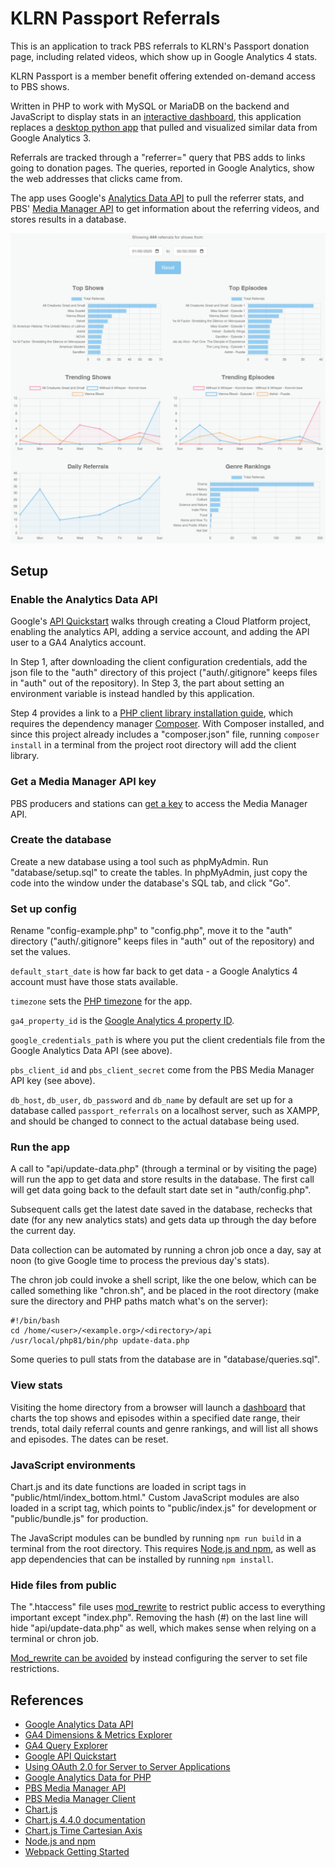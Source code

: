 # KLRN Passport Referrals

This is an application to track PBS referrals to KLRN's Passport donation page, including related videos, which show up in Google Analytics 4 stats.

KLRN Passport is a member benefit offering extended on-demand access to PBS shows.

Written in PHP to work with MySQL or MariaDB on the backend and JavaScript to display stats in an [interactive dashboard](https://pbs.klrn.org/passport-referrals/), this application replaces a [desktop python app](https://github.com/ptdriscoll/klrn-passport-referrals-database) that pulled and visualized similar data from Google Analytics 3.

Referrals are tracked through a "referrer=" query that PBS adds to links going to donation pages. The queries, reported in Google Analytics, show the web addresses that clicks came from.

The app uses Google's [Analytics Data API](https://developers.google.com/analytics/devguides/reporting/data/v1) to pull the referrer stats, and PBS' [Media Manager API](https://docs.pbs.org/display/CDA/Media+Manager+API) to get information about the referring videos, and stores results in a database.

![Top KLRN Passport Referral Shows](images/dashboard-graphs-3.jpg)

## Setup

### Enable the Analytics Data API

Google's [API Quickstart](https://developers.google.com/analytics/devguides/reporting/data/v1/quickstart-client-libraries) walks through creating a Cloud Platform project, enabling the analytics API, adding a service account, and adding the API user to a GA4 Analytics account.

In Step 1, after downloading the client configuration credentials, add the json file to the "auth" directory of this project ("auth/.gitignore" keeps files in "auth" out of the repository). In Step 3, the part about setting an environment variable is instead handled by this application.

Step 4 provides a link to a [PHP client library installation guide](https://github.com/googleapis/php-analytics-data#installation), which requires the dependency manager [Composer](https://getcomposer.org/). With Composer installed, and since this project already includes a "composer.json" file, running `composer install` in a terminal from the project root directory will add the client library.

### Get a Media Manager API key

PBS producers and stations can [get a key](https://digitalsupport.pbs.org/support/tickets/new) to access the Media Manager API.

### Create the database

Create a new database using a tool such as phpMyAdmin. Run "database/setup.sql" to create the tables. In phpMyAdmin, just copy the code into the window under the database's SQL tab, and click "Go".

### Set up config

Rename "config-example.php" to "config.php", move it to the "auth" directory ("auth/.gitignore" keeps files in "auth" out of the repository) and set the values.

`default_start_date` is how far back to get data - a Google Analytics 4 account must have those stats available.

`timezone` sets the [PHP timezone](https://www.php.net/manual/en/timezones.php) for the app.

`ga4_property_id` is the [Google Analytics 4 property ID](https://developers.google.com/analytics/devguides/reporting/data/v1/property-id).

`google_credentials_path` is where you put the client credentials file from the Google Analytics Data API (see above).

`pbs_client_id` and `pbs_client_secret` come from the PBS Media Manager API key (see above).

`db_host`, `db_user`, `db_password` and `db_name` by default are set up for a database called `passport_referrals` on a localhost server, such as XAMPP, and should be changed to connect to the actual database being used.

### Run the app

A call to "api/update-data.php" (through a terminal or by visiting the page) will run the app to get data and store results in the database. The first call will get data going back to the default start date set in "auth/config.php".

Subsequent calls get the latest date saved in the database, rechecks that date (for any new analytics stats) and gets data up through the day before the current day.

Data collection can be automated by running a chron job once a day, say at noon (to give Google time to process the previous day's stats).

The chron job could invoke a shell script, like the one below, which can be called something like "chron.sh", and be placed in the root directory (make sure the directory and PHP paths match what's on the server):

```
#!/bin/bash
cd /home/<user>/<example.org>/<directory>/api
/usr/local/php81/bin/php update-data.php
```

Some queries to pull stats from the database are in "database/queries.sql".

### View stats

Visiting the home directory from a browser will launch a [dashboard](https://pbs.klrn.org/passport-referrals/) that charts the top shows and episodes within a specified date range, their trends, total daily referral counts and genre rankings, and will list all shows and episodes. The dates can be reset.

### JavaScript environments

Chart.js and its date functions are loaded in script tags in "public/html/index_bottom.html." Custom JavaScript modules are also loaded in a script tag, which points to "public/index.js" for development or "public/bundle.js" for production.

The JavaScript modules can be bundled by running `npm run build` in a terminal from the root directory. This requires [Node.js and npm](https://docs.npmjs.com/downloading-and-installing-node-js-and-npm), as well as app dependencies that can be installed by running `npm install`.

### Hide files from public

The ".htaccess" file uses [mod_rewrite](https://httpd.apache.org/docs/current/rewrite/) to restrict public access to everything important except "index.php". Removing the hash (#) on the last line will hide "api/update-data.php" as well, which makes sense when relying on a terminal or chron job.

[Mod_rewrite can be avoided](https://httpd.apache.org/docs/current/rewrite/avoid.html) by instead configuring the server to set file restrictions.

## References

- [Google Analytics Data API](https://developers.google.com/analytics/devguides/reporting/data/v1)
- [GA4 Dimensions & Metrics Explorer](https://ga-dev-tools.google/ga4/dimensions-metrics-explorer/)
- [GA4 Query Explorer](https://ga-dev-tools.google/ga4/query-explorer/)
- [Google API Quickstart](https://developers.google.com/analytics/devguides/reporting/data/v1/quickstart-client-libraries)
- [Using OAuth 2.0 for Server to Server Applications](https://developers.google.com/identity/protocols/oauth2/service-account)
- [Google Analytics Data for PHP](https://github.com/googleapis/php-analytics-data#installation)
- [PBS Media Manager API](https://docs.pbs.org/display/CDA/Media+Manager+API)
- [PBS Media Manager Client](https://github.com/tamw-wnet/PBS_Media_Manager_Client)
- [Chart.js](https://www.chartjs.org/)
- [Chart.js 4.4.0 documentation](https://www.chartjs.org/docs/4.4.0/)
- [Chart.js Time Cartesian Axis](https://www.chartjs.org/docs/latest/axes/cartesian/time.html)
- [Node.js and npm](https://docs.npmjs.com/downloading-and-installing-node-js-and-npm)
- [Webpack Getting Started](https://webpack.js.org/guides/getting-started/)
